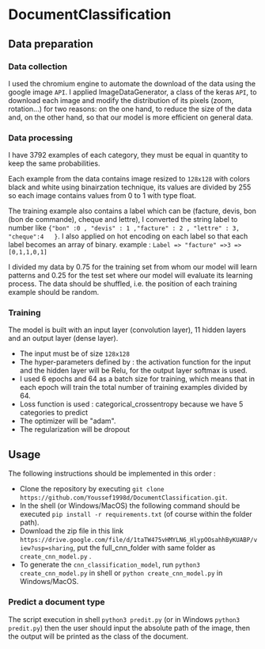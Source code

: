 # DocumentClassification

## Data preparation 

### Data collection

I used the chromium engine to automate the download of the data using the google image `API`. 
I applied ImageDataGenerator, a class of the keras `API`, to download each image and modify the distribution of its pixels (zoom, rotation...) for two reasons: on the one hand, to reduce the size of the data and, on the other hand, so that our model is more efficient on general data.    

### Data processing
I have 3792 examples of each category, they must be equal in quantity to keep the same probabilities.

Each example from the data contains image resized to `128x128` with colors black and white using binairzation technique, its values are divided by 255 so each image contains values from 0 to 1 with type float. 

The training example also contains a label which can be (facture, devis, bon (bon de commande), cheque and lettre), I converted the string label to number like `{"bon" :0 , "devis" : 1 ,"facture" : 2 , "lettre" : 3, "cheque":4   }`. I also applied on hot encoding on each label so that each label becomes an array of binary.
example : `Label => "facture" =>3 => [0,1,1,0,1] `

I divided my data by 0.75 for the training set from whom our model will learn patterns and 0.25 for the test set where our model will evaluate its learning process. 
The data should be shuffled, i.e. the position of each training example should be random. 

### Training
The model is built with an input layer (convolution layer), 11 hidden layers and an output layer (dense layer). 
  - The input must be of size `128x128` 
  - The hyper-parameters defined by : the activation function for the input and the hidden layer will be Relu, for the output layer softmax is used.
  - I used 6 epochs and 64 as a batch size for training, which means that in each epoch will train the total number of training examples divided by 64. 
  - Loss function is used : categorical_crossentropy because we have 5 categories to predict 
  - The optimizer will be "adam".
  - The regularization will be dropout  

## Usage
The following instructions should be implemented in this order :
- Clone the repository by executing `git clone https://github.com/Youssef1998d/DocumentClassification.git`.
- In the shell (or Windows/MacOS) the following command should be executed `pip install -r requirements.txt` (of course within the folder path).
- Download the zip file in this link `https://drive.google.com/file/d/1taTW475vHMYLN6_HlypOOsahhByKUABP/view?usp=sharing`, put the full_cnn_folder with same folder as `create_cnn_model.py` .
- To generate the `cnn_classification_model`, run `python3 create_cnn_model.py` in shell or `python create_cnn_model.py` in Windows/MacOS.


### Predict a document type
The script execution in shell `python3 predit.py` (or in Windows `python3 predit.py`) then the user should input the absolute path of the image, then the output will be printed as the class of the document.


